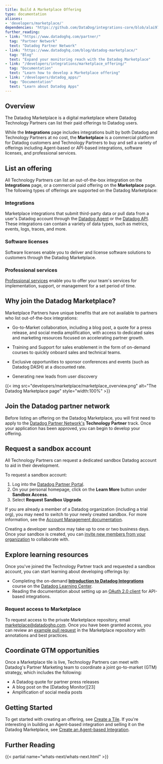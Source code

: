 ```yaml
---
title: Build A Marketplace Offering
type: documentation
aliases: 
- 'developers/marketplace/'
dependencies: "https://github.com/DataDog/integrations-core/blob/alai97/add-marketplace-documentation/docs/dev/marketplace_offering.md"
further_reading:
- link: "https://www.datadoghq.com/partner/"
  tag: "Partner Network"
  text: "Datadog Partner Network"
- link: "https://www.datadoghq.com/blog/datadog-marketplace/"
  tag: "Blog"
  text: "Expand your monitoring reach with the Datadog Marketplace"
- link: "/developers/integrations/marketplace_offering/"
  tag: "Documentation"
  text: "Learn how to develop a Marketplace offering"
- link: "/developers/datadog_apps/"
  tag: "Documentation"
  text: "Learn about Datadog Apps"
---
```


## Overview

The Datadog Marketplace is a digital marketplace where Datadog Technology Partners can list their paid offerings to Datadog users.  

While the **Integrations** page includes integrations built by both Datadog and Technology Partners at no cost, the **Marketplace**  is a commercial platform for Datadog customers and Technology Partners to buy and sell a variety of offerings including Agent-based or API-based integrations, software licenses, and professional services.

## List an offering 

All Technology Partners can list an out-of-the-box integration on the **Integrations** page, or a commercial paid offering on the **Marketplace** page. The following types of offerings are supported on the Datadog Marketplace:

### Integrations
Marketplace integrations that submit third-party data or pull data from a user's Datadog account through the [Datadog Agent][15] or the [Datadog API][16]. These integrations can contain a variety of data types, such as metrics, events, logs, traces, and more.

### Software licenses
Software licenses enable you to deliver and license software solutions to customers through the Datadog Marketplace.

### Professional services
[Professional services][18] enable you to offer your team's services for implementation, support, or management for a set period of time.

## Why join the Datadog Marketplace? 

Marketplace Partners have unique benefits that are not available to partners who list out-of-the-box integrations:
 
  - Go-to-Market collaboration, including a blog post, a quote for a press release, and social media amplification, with access to dedicated sales and marketing resources focused on accelerating partner growth. 

  - Training and Support for sales enablement in the form of on-demand courses to quickly onboard sales and technical teams.

  - Exclusive opportunities to sponsor conferences and events (such as Datadog DASH) at a discounted rate.
  
  - Generating new leads from user discovery

{{< img src="developers/marketplace/marketplace_overview.png" alt="The Datadog Marketplace page" style="width:100%" >}}

## Join the Datadog partner network

Before listing an offering on the Datadog Marketplace, you will first need to apply to the [Datadog Partner Network's][3] **Technology Partner** track. Once your application has been approved, you can begin to develop your offering.

## Request a sandbox account

All Technology Partners can request a dedicated sandbox Datadog account to aid in their development.

To request a sandbox account:

1. Log into the [Datadog Partner Portal][6].
2. On your personal homepage, click on the **Learn More** button under **Sandbox Access**.
3. Select **Request Sandbox Upgrade**.

<div class="alert alert-info">If you are already a member of a Datadog organization (including a trial org), you may need to switch to your newly created sandbox. For more information, see the <a href="https://docs.datadoghq.com/account_management/org_switching/">Account Management documentation</a>.</div>

Creating a developer sandbox may take up to one or two business days. Once your sandbox is created, you can [invite new members from your organization][7] to collaborate with.

## Explore learning resources

Once you've joined the Technology Partner track and requested a sandbox account, you can start learning about developing offerings by:

* Completing the on-demand [**Introduction to Datadog Integrations**][8] course on the [Datadog Learning Center][9].
* Reading the documentation about setting up an [OAuth 2.0 client][11] for API-based integrations.


### Request access to Marketplace

To request access to the private Marketplace repository, email <a href="mailto:marketplace@datadoghq.com">marketplace@datadoghq.com</a>. Once you have been granted access, you can review an [example pull request][12] in the Marketplace repository with annotations and best practices.

## Coordinate GTM opportunities

Once a Marketplace tile is live, Technology Partners can meet with Datadog's Partner Marketing team to coordinate a joint go-to-market (GTM) strategy, which includes the following:

- A Datadog quote for partner press releases
- A blog post on the [Datadog Monitor][23]
- Amplification of social media posts

## Getting Started
To get started with creating an offering, see [Create a Tile][13]. If you're interesting in building an Agent-based integration and selling it on the Datadog Marketplace, see [Create an Agent-based Integration][19].

## Further Reading

{{< partial name="whats-next/whats-next.html" >}}

[1]: https://app.datadoghq.com/integrations
[2]: https://app.datadoghq.com/marketplace
[3]: https://partners.datadoghq.com/
[4]: https://docs.datadoghq.com/developers/integrations/new_check_howto/
[5]: https://docs.datadoghq.com/developers/datadog_apps
[6]: https://partners.datadoghq.com/English/
[7]: /account_management/users/#add-new-members-and-manage-invites
[8]: https://learn.datadoghq.com/courses/intro-to-integrations
[9]: https://learn.datadoghq.com/
[10]: https://chat.datadoghq.com/
[11]: https://docs.datadoghq.com/developers/authorization/
[12]: https://github.com/DataDog/marketplace/pull/107
[13]: https://docs.datadoghq.com/developers/integrations/create_a_tile
[14]: https://docs.datadoghq.com/developers/integrations/api_integration/
[15]: https://docs.datadoghq.com/integrations/create_a_tile/#agent-based-integrations
[16]: https://docs.datadoghq.com/integrations/create_a_tile/#rest-api-integrations
[17]: https://docs.datadoghq.com/integrations/create_a_tile/#datadog-apps
[18]: https://docs.datadoghq.com/integrations/create_a_tile/#saas-license-or-professional-service-offerings
[19]: https://docs.datadoghq.com/developers/integrations/agent_integration
